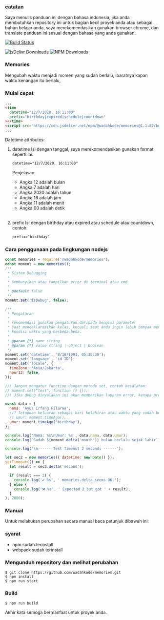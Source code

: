 ### catatan

Saya menulis panduan ini dengan bahasa indonesia, jika anda membutuhkan repository ini untuk bagian kecil proyek anda atau sebagai bahan belajar anda, saya merekomendasikan gunakan browser chrome, dan translate panduan ini sesuai dengan bahasa yang anda gunakan.

[![Build Status](https://travis-ci.com/wadahkode/memories.svg?branch=dev)](https://travis-ci.com/wadahkode/memories)

<a href="https://cdn.jsdelivr.net/npm/@wadahkode/memories@1.1.1/">
    <img src="https://img.shields.io/jsdelivr/npm/hm/@wadahkode/memories?style=flat-square" alt="jsDelivr Downloads"/>
</a>
<a href="https://www.npmjs.com/package/@wadahkode/memories">
    <img src="https://img.shields.io/npm/dw/@wadahkode/memories?style=flat-square" alt="NPM Downloads"/>
</a>

### Memories

Mengubah waktu menjadi momen yang sudah berlalu, ibaratnya kapan waktu kenangan itu berlalu,

### Mulai cepat

```html
...
<time
  datetime="12/7/2020, 16:11:00"
  prefix="birthday|expired|schedule|countdown"
></time>
<script src="https://cdn.jsdelivr.net/npm/@wadahkode/memories@1.1.82/build/memories.min.js"></script>
...
```

Datetime attributes:

1.  datetime
    Isi dengan tanggal, saya merekomendasikan gunakan format seperti ini:

    ```html
    datetime="12/7/2020, 16:11:00"
    ```

    Penjelasan:

    - Angka 12 adalah bulan
    - Angka 7 adalah hari
    - Angka 2020 adalah tahun
    - Angka 16 adalah jam
    - Angka 11 adalah menit
    - Angka 00 adalah detik

    <br/>

2.  prefix
    Isi dengan birthday atau expired atau schedule atau countdown, contoh:

    ```html
    prefix="birthday"
    ```

### Cara penggunaan pada lingkungan nodejs

```javascript
const memories = require('@wadahkode/memories');
const moment = new memories();
/**
 * Sistem Debugging
 *
 * Sembunyikan atau tampilkan error di terminal atau cmd
 *
 * @default false
 */
moment.set('isDebug', false);

/**
 * Pengaturan
 *
 * rekomendasi gunakan pengaturan daripada mengisi parameter
 * saat mendeklarasikan kelas, kecuali saat anda ingin lebih banyak membuat
 * kondisi waktu yang berbeda-beda.
 *
 * @param {*} name string
 * @param {*} value string | object | boolean
 */
moment.set('datetime', '8/18/1991, 05:30:30');
moment.set('language', 'id-ID');
moment.set('locale', {
  timeZone: 'Asia/Jakarta',
  hour12: false,
});

//! Jangan mengatur function dengan metode set, contoh kesalahan:
// moment.set("test", function () {});
//! Jika debug dinyalakan ini akan memberikan laporan error, kenapa program tidak dapat berjalan?

const data = {
  nama: 'Ayus Irfang Filaras',
  //? Tetapkan keluaran sebagai hari kelahiran atau waktu yang sudah berlalu.
  // umur: moment.timeAgo(),
  umur: moment.timeAgo('birthday'),
};

console.log('Nama: %s\nUmur: %s', data.nama, data.umur);
console.log(`Sudah ${moment.delta('month')} bulan berlalu sejak lahir`);

console.log('\n------ Test Timeout 2 seconds ------');

let sec2 = new memories({ datetime: new Date() });
setTimeout(() => {
  let result = sec2.delta('second');

  if (result === 2) {
    console.log('✔️ %s', ' memories.delta seems OK.');
  } else {
    console.log('❌ %s', ' Expected 2 but got ' + result);
  }
}, 2000);
```

### Manual

Untuk melakukan perubahan secara manual baca petunjuk dibawah ini:

### syarat

<ul>
    <li>npm sudah terinstall</li>
    <li>webpack sudah terinstall</li>
</ul>

### Mengunduh repository dan melihat perubahan

    $ git clone https://github.com/wadahkode/memories.git
    $ npm install
    $ npm run start

### Build

    $ npm run build

Akhir kata semoga bermanfaat untuk proyek anda.
